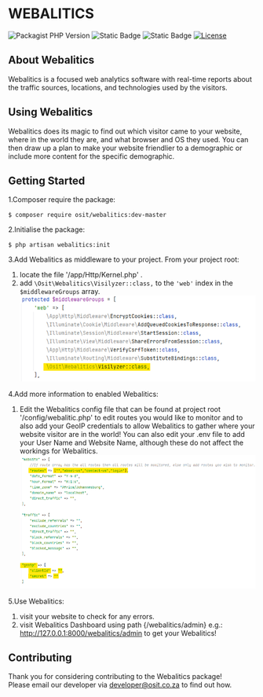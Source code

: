 # WEBALITICS  

![Packagist PHP Version](https://img.shields.io/packagist/dependency-v/OmniSolInfoTech/webalitic/php)
![Static Badge](https://img.shields.io/badge/Laravel-PHP)
![Static Badge](https://img.shields.io/badge/PHP_Version-Above8-blue)
[![License](https://img.shields.io/github/license/omnisolinfotech/webalitic)](https://github.com/OmniSolInfoTech/webalitic/blob/master/license)

## About Webalitics

Webalitics is a focused web analytics software with real-time reports about the traffic sources, locations, and 
technologies used by the visitors.


## Using Webalitics

Webalitics does its magic to find out which visitor came to your website, where in the world they are, and what browser 
and OS they used. You can then draw up a plan to make your website friendlier to a demographic or include more content 
for the specific demographic.


## Getting Started

1.Composer require the package:  
````shell
$ composer require osit/webalitics:dev-master 
````
2.Initialise the package:  
````shell
$ php artisan webalitics:init
````

3.Add Webalitics as middleware to your project. From your project root:
1. locate the file '/app/Http/Kernel.php' .
2. add `\Osit\Webalitics\Visilyzer::class,` to the `'web'` index in the `$middlewareGroups` array.
   ![Add Webalitics as middleware](src/resources/webalitic-assets/Webalitics_middleware.png "Add Webalitics as middleware")

4.Add more information to enabled Webalitics:
1. Edit the Webalitics config file that can be found at project root '/config/webalitic.php' to edit routes you would 
   like to monitor and to also add your GeoIP credentials to allow Webalitics to gather where your website visitor are 
   in the world! You can also edit your .env file to add your User Name and Website Name, although these do not affect 
   the workings for Webalitics.
   ![Webalitics config file](src/resources/webalitic-assets/Webalitics_config.png "Webalitics config file")


5.Use Webalitics:
1. visit your website to check for any errors.
2. visit Webalitics Dashboard using path {/webalitics/admin} e.g.: http://127.0.0.1:8000/webalitics/admin to get your Webalitics!

## Contributing

Thank you for considering contributing to the Webalitics package!  
Please email our developer via [developer@osit.co.za](mailto:developer@osit.co.za) to find out how.

